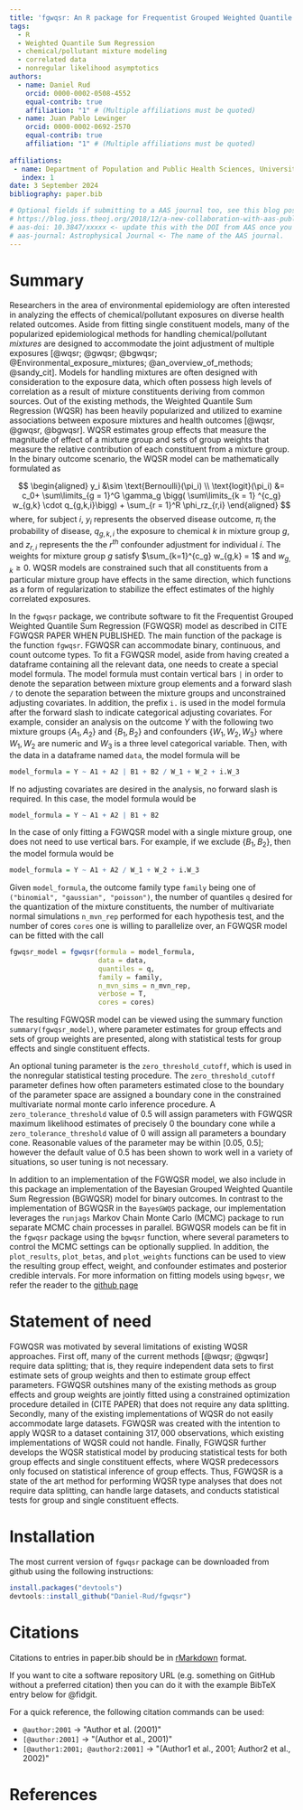```yaml
---
title: 'fgwqsr: An R package for Frequentist Grouped Weighted Quantile Sum Regression '
tags:
  - R
  - Weighted Quantile Sum Regression 
  - chemical/pollutant mixture modeling 
  - correlated data
  - nonregular likelihood asymptotics 
authors:
  - name: Daniel Rud 
    orcid: 0000-0002-0508-4552
    equal-contrib: true
    affiliation: "1" # (Multiple affiliations must be quoted)
  - name: Juan Pablo Lewinger 
    orcid: 0000-0002-0692-2570
    equal-contrib: true
    affiliation: "1" # (Multiple affiliations must be quoted)
    
affiliations:
 - name: Department of Population and Public Health Sciences, University of Southern California, USA
   index: 1
date: 3 September 2024
bibliography: paper.bib

# Optional fields if submitting to a AAS journal too, see this blog post:
# https://blog.joss.theoj.org/2018/12/a-new-collaboration-with-aas-publishing
# aas-doi: 10.3847/xxxxx <- update this with the DOI from AAS once you know it.
# aas-journal: Astrophysical Journal <- The name of the AAS journal.
---
```


# Summary

Researchers in the area of environmental epidemiology are often interested in analyzing the effects of chemical/pollutant exposures on diverse health related outcomes.  Aside from fitting single constituent models, many of the popularized epidemiological methods for handling chemical/pollutant *mixtures* are designed to accommodate the joint adjustment of multiple exposures [@wqsr; @gwqsr; @bgwqsr; @Environmental_exposure_mixtures; @an_overview_of_methods; @sandy_cit].  Models for handling mixtures are often designed with consideration to the exposure data, which often possess high levels of correlation as a result of mixture constituents deriving from common sources.  Out of the existing methods, the Weighted Quantile Sum Regression (WQSR) has been heavily popularized and utilized to examine associations between exposure mixtures and health outcomes [@wqsr, @gwqsr, @bgwqsr].  WQSR estimates group effects that measure the magnitude of effect of a mixture group and sets of group weights that measure the relative contribution of each constituent from a mixture group. In the binary outcome scenario, the WQSR model can be mathematically formulated as 

$$
\begin{aligned}
y_i &\sim \text{Bernoulli}(\pi_i) \\ 
\text{logit}(\pi_i) &= c_0+ \sum\limits_{g = 1}^G \gamma_g \bigg( \sum\limits_{k = 1} ^{c_g} w_{g,k} \cdot q_{g,k,i}\bigg) + \sum_{r = 1}^R \phi_rz_{r,i} 
\end{aligned}
$$
where, for subject  $i$, $y_i$  represents the observed disease outcome,  $\pi_i$ the probability of disease,   $q_{g,k,i}$ the exposure to chemical $k$ in mixture group $g$, and $z_{r,i}$ represents the the $r^{th}$ confounder adjustment for individual $i$.  The weights for mixture group $g$ satisfy $\sum_{k=1}^{c_g} w_{g,k} = 1$ and $w_{g,k} \ge 0$.  WQSR models are constrained such that all constituents from a particular mixture group have effects in the same direction, which functions as a form of regularization to stabilize the effect estimates of the highly correlated exposures.  


In the `fgwqsr` package, we contribute software to fit the Frequentist Grouped Weighted Quantile Sum Regression (FGWQSR) model as described in CITE FGWQSR PAPER WHEN PUBLISHED.  The main function of the package is the function `fgwqsr`.  FGWQSR can accommodate binary, continuous, and count outcome types.  To fit a FGWQSR model, aside from having created a dataframe containing all the relevant data, one needs to create a special model formula.  The model formula must contain vertical bars `|` in order to denote the separation between mixture group elements and a forward slash `/` to denote the separation between the mixture groups and unconstrained adjusting covariates.  In addition, the prefix `i.` is used in the model formula after the forward slash to indicate categorical adjusting covariates.  For example, consider an analysis on the outcome $Y$ with the following two mixture groups $\{A_1, A_2\}$ and $\{B_1, B_2\}$ and confounders $\{W_1, W_2, W_3\}$ where $W_1, W_2$ are numeric and $W_3$ is a three level categorical variable.  Then, with the data in a dataframe named `data`, the model formula will be 
```r
model_formula = Y ~ A1 + A2 | B1 + B2 / W_1 + W_2 + i.W_3
```

If no adjusting covariates are desired in the analysis, no forward slash is required.  In this case, the model formula would be 

```r
model_formula = Y ~ A1 + A2 | B1 + B2 
```

In the case of only fitting a FGWQSR model with a single mixture group, one does not need to use vertical bars.  For example, if we exclude $\{ B_1, B_2\}$, then the model formula would be 

```r
model_formula = Y ~ A1 + A2 / W_1 + W_2 + i.W_3
```

Given `model_formula`, the outcome family type `family` being one of `("binomial", "gaussian", "poisson")`, the number of quantiles `q` desired for the quantization of the mixture constituents, the number of multivariate normal simulations `n_mvn_rep` performed for each hypothesis test, and the number of cores `cores` one is willing to parallelize over, an FGWQSR model can be fitted with the call 

```r
fgwqsr_model = fgwqsr(formula = model_formula, 
                      data = data, 
                      quantiles = q, 
                      family = family, 
                      n_mvn_sims = n_mvn_rep, 
                      verbose = T, 
                      cores = cores)
```
The resulting FGWQSR model can be viewed using the summary function `summary(fgwqsr_model)`, where parameter estimates for group effects and sets of group weights are presented, along with statistical tests for group effects and single constituent effects. 

An optional tuning parameter is the `zero_threshold_cutoff`, which is used in the nonregular statistical testing procedure.  The `zero_threshold_cutoff` parameter defines how often parameters estimated close to the boundary of the parameter space are assigned a boundary cone in the constrained multivariate normal monte carlo inference procedure.   A `zero_tolerance_threshold` value of $0.5$ will assign parameters with FGWQSR maximum likelihood estimates of precisely $0$ the boundary cone while a `zero_tolerance_threshold` value of 0 will assign all
parameters a boundary cone.  Reasonable values of the parameter may be within [0.05, 0.5]; however the default value of $0.5$ has been shown to work well in a variety of situations, so user tuning is not necessary.  

In addition to an implementation of the FGWQSR model, we also include in this package an implementation of the Bayesian Grouped Weighted Quantile Sum Regression (BGWQSR) model for binary outcomes. In contrast to the implementation of BGWQSR in the `BayesGWQS` package, our implementation leverages the `runjags` Markov Chain Monte Carlo (MCMC) package to run separate MCMC chain processes in parallel.  BGWQSR models can be fit in the `fgwqsr` package using the `bgwqsr` function, where several parameters to control the MCMC settings can be optionally supplied.  In addition, the `plot_results`, `plot_betas`, and `plot_weights` functions can be used to view the resulting group effect, weight, and confounder estimates and posterior credible intervals.  For more information on fitting models using `bgwqsr`, we refer the reader to the [github page](https://github.com/Daniel-Rud/fgwqsr)


# Statement of need

FGWQSR was motivated by several limitations of existing WQSR approaches.  First off, many of the current methods [@wqsr; @gwqsr] require data splitting; that is, they require independent data sets to first estimate sets of group weights and then to estimate group effect parameters. FGWQSR outshines many of the existing methods as group effects and group weights are jointly fitted using a constrained optimization procedure detailed in (CITE PAPER) that does not require any data splitting.  Secondly, many of the existing implementations of WQSR do not easily accommodate large datasets.  FGWQSR was created with the intention to apply WQSR to a dataset containing $317,000$ observations, which existing implementations of WQSR could not handle.  Finally, FGWQSR further develops the WQSR statistical model by producing statistical tests for both group effects and single constituent effects, where WQSR predecessors only focused on statistical inference of group effects.  Thus, FGWQSR is a state of the art method for performing WQSR type analyses that does not require data splitting, can handle large datasets, and conducts statistical tests for group and single constituent effects.  




# Installation 

The most current version of `fgwqsr` package can be downloaded from github using the following instructions: 
```r
install.packages("devtools")
devtools::install_github("Daniel-Rud/fgwqsr")
```


# Citations

Citations to entries in paper.bib should be in
[rMarkdown](http://rmarkdown.rstudio.com/authoring_bibliographies_and_citations.html)
format.

If you want to cite a software repository URL (e.g. something on GitHub without a preferred
citation) then you can do it with the example BibTeX entry below for @fidgit.

For a quick reference, the following citation commands can be used:
- `@author:2001`  ->  "Author et al. (2001)"
- `[@author:2001]` -> "(Author et al., 2001)"
- `[@author1:2001; @author2:2001]` -> "(Author1 et al., 2001; Author2 et al., 2002)"



# References







